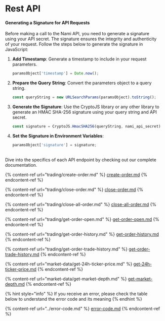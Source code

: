 # Rest API

#### Generating a Signature for API Requests

Before making a call to the Nami API, you need to generate a signature using your API secret. The signature ensures the integrity and authenticity of your request. Follow the steps below to generate the signature in JavaScript:

1.  **Add Timestamp**: Generate a timestamp to include in your request parameters.

    ```javascript
    paramsObject['timestamp'] = Date.now();
    ```
2.  **Prepare the Query String**: Convert the parameters object to a query string.

    ```javascript
    const queryString = new URLSearchParams(paramsObject).toString();
    ```
3.  **Generate the Signature**: Use the CryptoJS library or any other library to generate an HMAC SHA-256 signature using your query string and API secret.

    ```javascript
    const signature = CryptoJS.HmacSHA256(queryString, nami_api_secret).toString();
    ```
4.  **Set the Signature in Environment Variables**:

    ```javascript
    paramsObject['signature'] = signature;
    ```

\
Dive into the specifics of each API endpoint by checking out our complete documentation.

{% content-ref url="trading/create-order.md" %}
[create-order.md](trading/create-order.md)
{% endcontent-ref %}

{% content-ref url="trading/close-order.md" %}
[close-order.md](trading/close-order.md)
{% endcontent-ref %}

{% content-ref url="trading/close-all-order.md" %}
[close-all-order.md](trading/close-all-order.md)
{% endcontent-ref %}

{% content-ref url="trading/get-order-open.md" %}
[get-order-open.md](trading/get-order-open.md)
{% endcontent-ref %}

{% content-ref url="trading/get-order-history.md" %}
[get-order-history.md](trading/get-order-history.md)
{% endcontent-ref %}

{% content-ref url="trading/get-order-trade-history.md" %}
[get-order-trade-history.md](trading/get-order-trade-history.md)
{% endcontent-ref %}

{% content-ref url="market-data/get-24h-ticker-price.md" %}
[get-24h-ticker-price.md](market-data/get-24h-ticker-price.md)
{% endcontent-ref %}

{% content-ref url="market-data/get-market-depth.md" %}
[get-market-depth.md](market-data/get-market-depth.md)
{% endcontent-ref %}

{% hint style="info" %}
If you receive an error, please check the table below to understand the error code and its meaning
{% endhint %}

{% content-ref url="../error-code.md" %}
[error-code.md](../error-code.md)
{% endcontent-ref %}
